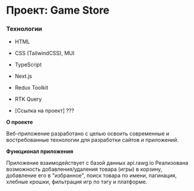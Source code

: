 # Проект: Game Store

### Технологии

- HTML
- CSS (TailwindCSS), MUI
- TypeScript
- Next.js
- Redux Toolkit
- RTK Query

- [Ссылка на проект] ???

**О проекте**

Веб-приложение разработано с целью освоить современные и востребованные технологии для разработки сайтов и приложений.

**Функционал приложения**

Приложение взаимодействует с базой данных api.rawg.io Реализована возможность добавления/удаления товара (игры) в корзину, добавление его в "избранное", поиск товара по имени, пагинация, хлебные крошки, фильтрация игр по тэгу и платформе.
